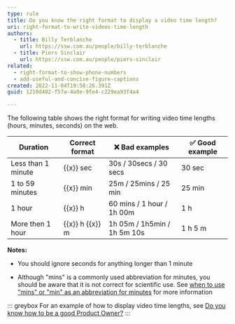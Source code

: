 ```yaml
---
type: rule
title: Do you know the right format to display a video time length?
uri: right-format-to-write-videos-time-length
authors:
  - title: Billy Terblanche
    url: https://ssw.com.au/people/billy-terblanche
  - title: Piers Sinclair
    url: https://ssw.com.au/people/piers-sinclair
related:
  - right-format-to-show-phone-numbers
  - add-useful-and-concise-figure-captions
created: 2022-11-04T19:58:26.391Z
guid: 1210d482-f57a-4a0e-9fe4-c229ea93f4a4

---
```


The following table shows the right format for writing video time lengths (hours, minutes, seconds) on the web.
            
<!--endintro-->

| Duration | Correct format | ❌ Bad examples | ✅ Good example |
|---|---|---|---|
| Less than 1 minute | {{x}} sec | 30s / 30secs / 30 secs | 30 sec |
| 1 to 59 minutes | {{x}} min | 25m / 25mins / 25 min | 25 min |
| 1 hour | {{x}} h | 60 mins / 1 hour / 1h 00m | 1 h |
| More then 1 hour | {{x}} h {{x}} m| 1h 05m / 1h5min / 1h 5m 10s | 1 h 5 m |

**Notes:** 

- You should ignore seconds for anything longer than 1 minute

- Although "mins" is a commonly used abbreviation for minutes, you should be aware that it is not correct for scientific use. See [when to use "mins" or "min" as an abbreviation for minutes](https://livexp.com/blog/is-it-min-or-mins-in-the-plural/) for more information
 
::: greybox
For an example of how to display video time lengths, see [Do you know how to be a good Product Owner?](https://ssw.com.au/rules/do-you-know-the-how-to-be-a-good-product-owner)
:::

